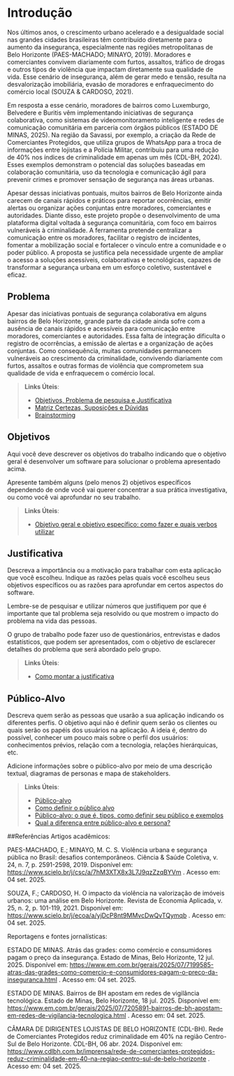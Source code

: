 # Introdução

Nos últimos anos, o crescimento urbano acelerado e a desigualdade social nas grandes cidades brasileiras têm contribuído diretamente para o aumento da insegurança, especialmente nas regiões metropolitanas de Belo Horizonte (PAES-MACHADO; MINAYO, 2019). Moradores e comerciantes convivem diariamente com furtos, assaltos, tráfico de drogas e outros tipos de violência que impactam diretamente sua qualidade de vida. Esse cenário de insegurança, além de gerar medo e tensão, resulta na desvalorização imobiliária, evasão de moradores e enfraquecimento do comércio local (SOUZA & CARDOSO, 2021).

Em resposta a esse cenário, moradores de bairros como Luxemburgo, Belvedere e Buritis vêm implementando iniciativas de segurança colaborativa, como sistemas de videomonitoramento inteligente e redes de comunicação comunitária em parceria com órgãos públicos (ESTADO DE MINAS, 2025). Na região da Savassi, por exemplo, a criação da Rede de Comerciantes Protegidos, que utiliza grupos de WhatsApp para a troca de informações entre lojistas e a Polícia Militar, contribuiu para uma redução de 40% nos índices de criminalidade em apenas um mês (CDL-BH, 2024). Esses exemplos demonstram o potencial das soluções baseadas em colaboração comunitária, uso da tecnologia e comunicação ágil para prevenir crimes e promover sensação de segurança nas áreas urbanas.

Apesar dessas iniciativas pontuais, muitos bairros de Belo Horizonte ainda carecem de canais rápidos e práticos para reportar ocorrências, emitir alertas ou organizar ações conjuntas entre moradores, comerciantes e autoridades. Diante disso, este projeto propõe o desenvolvimento de uma plataforma digital voltada à segurança comunitária, com foco em bairros vulneráveis à criminalidade. A ferramenta pretende centralizar a comunicação entre os moradores, facilitar o registro de incidentes, fomentar a mobilização social e fortalecer o vínculo entre a comunidade e o poder público. A proposta se justifica pela necessidade urgente de ampliar o acesso a soluções acessíveis, colaborativas e tecnológicas, capazes de transformar a segurança urbana em um esforço coletivo, sustentável e eficaz.

## Problema

Apesar das iniciativas pontuais de segurança colaborativa em alguns bairros de Belo Horizonte, grande parte da cidade ainda sofre com a ausência de canais rápidos e acessíveis para comunicação entre moradores, comerciantes e autoridades. Essa falta de integração dificulta o registro de ocorrências, a emissão de alertas e a organização de ações conjuntas. Como consequência, muitas comunidades permanecem vulneráveis ao crescimento da criminalidade, convivendo diariamente com furtos, assaltos e outras formas de violência que comprometem sua qualidade de vida e enfraquecem o comércio local.

> **Links Úteis**:
> - [Objetivos, Problema de pesquisa e Justificativa](https://medium.com/@versioparole/objetivos-problema-de-pesquisa-e-justificativa-c98c8233b9c3)
> - [Matriz Certezas, Suposições e Dúvidas](https://medium.com/educa%C3%A7%C3%A3o-fora-da-caixa/matriz-certezas-suposi%C3%A7%C3%B5es-e-d%C3%BAvidas-fa2263633655)
> - [Brainstorming](https://www.euax.com.br/2018/09/brainstorming/)

## Objetivos

Aqui você deve descrever os objetivos do trabalho indicando que o objetivo geral é desenvolver um software para solucionar o problema apresentado acima. 

Apresente também alguns (pelo menos 2) objetivos específicos dependendo de onde você vai querer concentrar a sua prática investigativa, ou como você vai aprofundar no seu trabalho.
 
> **Links Úteis**:
> - [Objetivo geral e objetivo específico: como fazer e quais verbos utilizar](https://blog.mettzer.com/diferenca-entre-objetivo-geral-e-objetivo-especifico/)

## Justificativa

Descreva a importância ou a motivação para trabalhar com esta aplicação que você escolheu. Indique as razões pelas quais você escolheu seus objetivos específicos ou as razões para aprofundar em certos aspectos do software.

Lembre-se de pesquisar e utilizar números que justifiquem por que é importante que tal problema seja resolvido ou que mostrem o impacto do problema na vida das pessoas.

O grupo de trabalho pode fazer uso de questionários, entrevistas e dados estatísticos, que podem ser apresentados, com o objetivo de esclarecer detalhes do problema que será abordado pelo grupo.

> **Links Úteis**:
> - [Como montar a justificativa](https://guiadamonografia.com.br/como-montar-justificativa-do-tcc/)

## Público-Alvo

Descreva quem serão as pessoas que usarão a sua aplicação indicando os diferentes perfis. O objetivo aqui não é definir quem serão os clientes ou quais serão os papéis dos usuários na aplicação. A ideia é, dentro do possível, conhecer um pouco mais sobre o perfil dos usuários: conhecimentos prévios, relação com a tecnologia, relações hierárquicas, etc.

Adicione informações sobre o público-alvo por meio de uma descrição textual, diagramas de personas e mapa de stakeholders.

> **Links Úteis**:
> - [Público-alvo](https://blog.hotmart.com/pt-br/publico-alvo/)
> - [Como definir o público alvo](https://exame.com/pme/5-dicas-essenciais-para-definir-o-publico-alvo-do-seu-negocio/)
> - [Público-alvo: o que é, tipos, como definir seu público e exemplos](https://klickpages.com.br/blog/publico-alvo-o-que-e/)
> - [Qual a diferença entre público-alvo e persona?](https://rockcontent.com/blog/diferenca-publico-alvo-e-persona/)

##Referências
Artigos acadêmicos:

PAES-MACHADO, E.; MINAYO, M. C. S. Violência urbana e segurança pública no Brasil: desafios contemporâneos. Ciência & Saúde Coletiva, v. 24, n. 7, p. 2591-2598, 2019. Disponível em: https://www.scielo.br/j/csc/a/7hM3XTX8x3L7J9qzZzqBYVm
. Acesso em: 04 set. 2025.

SOUZA, F.; CARDOSO, H. O impacto da violência na valorização de imóveis urbanos: uma análise em Belo Horizonte. Revista de Economia Aplicada, v. 25, n. 2, p. 101-119, 2021. Disponível em: https://www.scielo.br/j/ecoa/a/yjDcP8nt9MMvcDwQvTQymqb
. Acesso em: 04 set. 2025.

Reportagens e fontes jornalísticas:

ESTADO DE MINAS. Atrás das grades: como comércio e consumidores pagam o preço da insegurança. Estado de Minas, Belo Horizonte, 12 jul. 2025. Disponível em: https://www.em.com.br/gerais/2025/07/7199585-atras-das-grades-como-comercio-e-consumidores-pagam-o-preco-da-inseguranca.html
. Acesso em: 04 set. 2025.

ESTADO DE MINAS. Bairros de BH apostam em redes de vigilância tecnológica. Estado de Minas, Belo Horizonte, 18 jul. 2025. Disponível em: https://www.em.com.br/gerais/2025/07/7205891-bairros-de-bh-apostam-em-redes-de-vigilancia-tecnologica.html
. Acesso em: 04 set. 2025.

CÂMARA DE DIRIGENTES LOJISTAS DE BELO HORIZONTE (CDL-BH). Rede de Comerciantes Protegidos reduz criminalidade em 40% na região Centro-Sul de Belo Horizonte. CDL-BH, 06 abr. 2024. Disponível em: https://www.cdlbh.com.br/imprensa/rede-de-comerciantes-protegidos-reduz-criminalidade-em-40-na-regiao-centro-sul-de-belo-horizonte
. Acesso em: 04 set. 2025.


